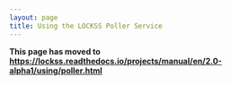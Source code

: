```yaml
---
layout: page
title: Using the LOCKSS Poller Service
---
```


**This page has moved to <https://lockss.readthedocs.io/projects/manual/en/2.0-alpha1/using/poller.html>**

